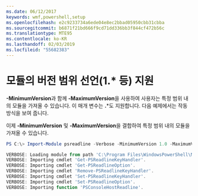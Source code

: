 ```yaml
---
ms.date: 06/12/2017
keywords: wmf,powershell,setup
ms.openlocfilehash: e2c9233734a6ede04e8ec2bbad05950cbb31cbba
ms.sourcegitcommit: b6871f21bd666f9cd71dd336bb3f844cf472b56c
ms.translationtype: MTE95
ms.contentlocale: ko-KR
ms.lasthandoff: 02/03/2019
ms.locfileid: "55682383"
---
```

# <a name="modules-support-for-declaring-version-ranges-1-etc"></a>모듈의 버전 범위 선언(1.* 등) 지원
**-MinimumVersion**과 함께 **-MaximumVersion**을 사용하여 사용자는 특정 범위 내의 모듈을 가져올 수 있습니다. 이 매개 변수는 **.**\*도 지원합니다. 다음 예제에서는 작동 방식을 보여 줍니다.

이제 **-MinimumVersion** 및 **-MaximumVersion**을 결합하여 특정 범위 내의 모듈을 가져올 수 있습니다.

```powershell
PS C:\> Import-Module psreadline -Verbose -MinimumVersion 1.0 -MaximumVersion 1.2.*

VERBOSE: Loading module from path 'C:\Program Files\WindowsPowerShell\Modules\psreadline\1.1\psreadline.psd1'.
VERBOSE: Importing cmdlet 'Get-PSReadlineKeyHandler'.
VERBOSE: Importing cmdlet 'Get-PSReadlineOption'.
VERBOSE: Importing cmdlet 'Remove-PSReadlineKeyHandler'.
VERBOSE: Importing cmdlet 'Set-PSReadlineKeyHandler'.
VERBOSE: Importing cmdlet 'Set-PSReadlineOption'.
VERBOSE: Importing function 'PSConsoleHostReadline'.
```
